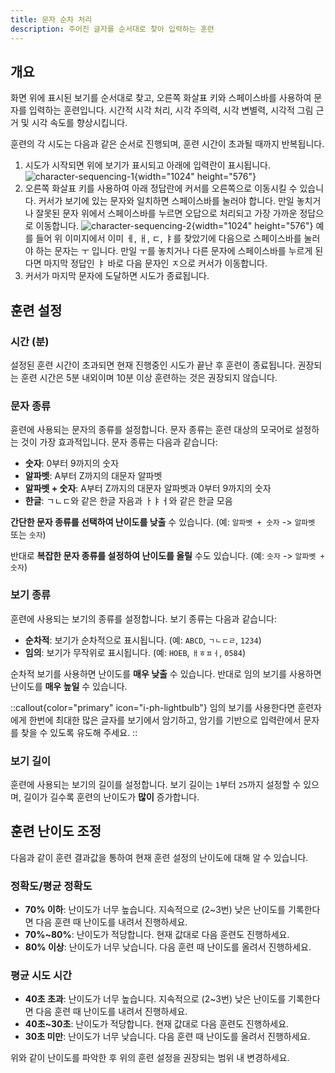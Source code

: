 ```yaml
---
title: 문자 순차 처리
description: 주어진 글자를 순서대로 찾아 입력하는 훈련
---
```


## 개요

화면 위에 표시된 보기를 순서대로 찾고, 오른쪽 화살표 키와 스페이스바를 사용하여 문자를 입력하는 훈련입니다. 시간적 시각 처리, 시각 주의력, 시각 변별력, 시각적 그림 근거 및 시각 속도를 향상시킵니다.

훈련의 각 시도는 다음과 같은 순서로 진행되며, 훈련 시간이 초과될 때까지 반복됩니다.

1. 시도가 시작되면 위에 보기가 표시되고 아래에 입력란이 표시됩니다.
   ![character-sequencing-1](/character-sequencing-1.png){width="1024" height="576"}
2. 오른쪽 화살표 키를 사용하여 아래 정답란에 커서를 오른쪽으로 이동시킬 수 있습니다. 커서가 보기에 있는 문자와 일치하면 스페이스바를 눌러야 합니다. 만일 놓치거나 잘못된 문자 위에서 스페이스바를 누르면 오답으로 처리되고 가장 가까운 정답으로 이동합니다.
   ![character-sequencing-2](/character-sequencing-2.png){width="1024" height="576"}
   예를 들어 위 이미지에서 이미 ㅔ, ㅐ, ㄷ, ㅑ를 찾았기에 다음으로 스페이스바를 눌러야 하는 문자는 ㅜ 입니다. 만일 ㅜ를 놓치거나 다른 문자에 스페이스바를 누르게 된다면 마지막 정답인 ㅑ 바로 다음 문자인 ㅈ으로 커서가 이동합니다.
3. 커서가 마지막 문자에 도달하면 시도가 종료됩니다.

## 훈련 설정

### 시간 (분)

설정된 훈련 시간이 초과되면 현재 진행중인 시도가 끝난 후 훈련이 종료됩니다. 권장되는 훈련 시간은 5분 내외이며 10분 이상 훈련하는 것은 권장되지 않습니다.

### 문자 종류

휸련에 사용되는 문자의 종류를 설정합니다. 문자 종류는 훈련 대상의 모국어로 설정하는 것이 가장 효과적입니다. 문자 종류는 다음과 같습니다:

- **숫자**: 0부터 9까지의 숫자
- **알파벳**: A부터 Z까지의 대문자 알파벳
- **알파벳 + 숫자**: A부터 Z까지의 대문자 알파벳과 0부터 9까지의 숫자
- **한글**: ㄱㄴㄷ와 같은 한글 자음과 ㅏㅑㅓ와 같은 한글 모음

**간단한 문자 종류를 선택하여 난이도를 낮출** 수 있습니다. (예: `알파벳 + 숫자` -> `알파벳` 또는 `숫자`)

반대로 **복잡한 문자 종류를 설정하여 난이도를 올릴** 수도 있습니다. (예: `숫자` -> `알파벳 + 숫자`)

### 보기 종류

훈련에 사용되는 보기의 종류를 설정합니다. 보기 종류는 다음과 같습니다:

- **순차적**: 보기가 순차적으로 표시됩니다. (예: `ABCD`, `ㄱㄴㄷㄹ`, `1234`)
- **임의**: 보기가 무작위로 표시됩니다. (예: `HOEB`, `ㅐㅎㅍㅓ`, `0584`)

순차적 보기를 사용하면 난이도를 **매우 낮출** 수 있습니다. 반대로 임의 보기를 사용하면 난이도를 **매우 높일** 수 있습니다.

::callout{color="primary" icon="i-ph-lightbulb"}
임의 보기를 사용한다면 훈련자에게 한번에 최대한 많은 글자를 보기에서 암기하고, 암기를 기반으로 입력란에서 문자를 찾을 수 있도록 유도해 주세요.
::

### 보기 길이

훈련에 사용되는 보기의 길이를 설정합니다. 보기 길이는 `1`부터 `25`까지 설정할 수 있으며, 길이가 길수록 훈련의 난이도가 **많이** 증가합니다.

## 훈련 난이도 조정

다음과 같이 훈련 결과값을 통하여 현재 훈련 설정의 난이도에 대해 알 수 있습니다.

### 정확도/평균 정확도

- **70% 이하**: 난이도가 너무 높습니다. 지속적으로 (2\~3번) 낮은 난이도를 기록한다면 다음 훈련 때 난이도를 내려서 진행하세요.
- **70%\~80%**: 난이도가 적당합니다. 현재 값대로 다음 훈련도 진행하세요.
- **80% 이상**: 난이도가 너무 낮습니다. 다음 훈련 때 난이도를 올려서 진행하세요.

### 평균 시도 시간

- **40초 초과**: 난이도가 너무 높습니다. 지속적으로 (2\~3번) 낮은 난이도를 기록한다면 다음 훈련 때 난이도를 내려서 진행하세요.
- **40초\~30초**: 난이도가 적당합니다. 현재 값대로 다음 훈련도 진행하세요.
- **30초 미만**: 난이도가 너무 낮습니다. 다음 훈련 때 난이도를 올려서 진행하세요.

위와 같이 난이도를 파악한 후 위의 훈련 설정을 권장되는 범위 내 변경하세요.
